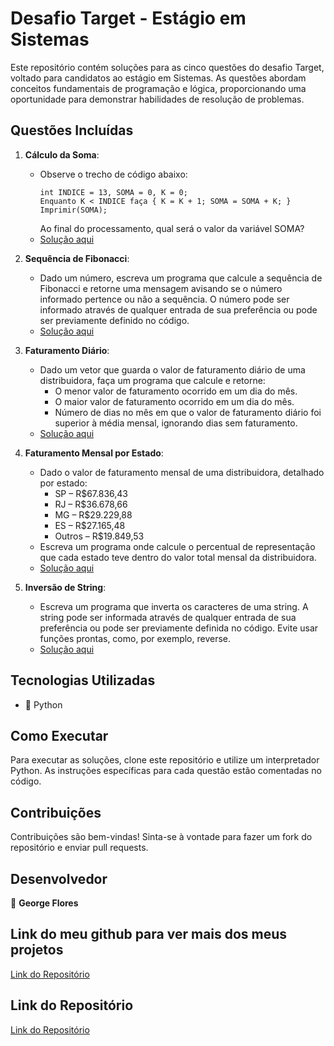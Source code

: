 # Desafio Target - Estágio em Sistemas

Este repositório contém soluções para as cinco questões do desafio Target, voltado para candidatos ao estágio em Sistemas. As questões abordam conceitos fundamentais de programação e lógica, proporcionando uma oportunidade para demonstrar habilidades de resolução de problemas.

## Questões Incluídas

1. **Cálculo da Soma**: 
   - Observe o trecho de código abaixo:
     ```plaintext
     int INDICE = 13, SOMA = 0, K = 0;
     Enquanto K < INDICE faça { K = K + 1; SOMA = SOMA + K; }
     Imprimir(SOMA);
     ```
     Ao final do processamento, qual será o valor da variável SOMA?
   - [Solução aqui](https://github.com/GeorgeAlexsander/Estagio_Target_Sistemas/blob/main/Questao_1_sum_calculation/sum_calculation.py)

2. **Sequência de Fibonacci**: 
   - Dado um número, escreva um programa que calcule a sequência de Fibonacci e retorne uma mensagem avisando se o número informado pertence ou não a sequência. O número pode ser informado através de qualquer entrada de sua preferência ou pode ser previamente definido no código.
   - [Solução aqui](https://github.com/GeorgeAlexsander/Estagio_Target_Sistemas/blob/main/Questao_2_fibonacci_check/fibonacci_check.py)

3. **Faturamento Diário**: 
   - Dado um vetor que guarda o valor de faturamento diário de uma distribuidora, faça um programa que calcule e retorne:
     - O menor valor de faturamento ocorrido em um dia do mês.
     - O maior valor de faturamento ocorrido em um dia do mês.
     - Número de dias no mês em que o valor de faturamento diário foi superior à média mensal, ignorando dias sem faturamento.
   - [Solução aqui](https://github.com/GeorgeAlexsander/Estagio_Target_Sistemas/blob/main/Questao_3_daily_revenue/daily_revenue.py)

4. **Faturamento Mensal por Estado**: 
   - Dado o valor de faturamento mensal de uma distribuidora, detalhado por estado:
     - SP – R$67.836,43
     - RJ – R$36.678,66
     - MG – R$29.229,88
     - ES – R$27.165,48
     - Outros – R$19.849,53
   - Escreva um programa onde calcule o percentual de representação que cada estado teve dentro do valor total mensal da distribuidora.
   - [Solução aqui](https://github.com/GeorgeAlexsander/Estagio_Target_Sistemas/blob/main/Questao_4_revenue_by_state/revenue_by_state.py)

5. **Inversão de String**: 
   - Escreva um programa que inverta os caracteres de uma string. A string pode ser informada através de qualquer entrada de sua preferência ou pode ser previamente definida no código. Evite usar funções prontas, como, por exemplo, reverse.
   - [Solução aqui](https://github.com/GeorgeAlexsander/Estagio_Target_Sistemas/blob/main/Questao_5_string_reversal/string_reversal.py)

## Tecnologias Utilizadas

- 🐍 Python

## Como Executar

Para executar as soluções, clone este repositório e utilize um interpretador Python. As instruções específicas para cada questão estão comentadas no código.

## Contribuições

Contribuições são bem-vindas! Sinta-se à vontade para fazer um fork do repositório e enviar pull requests.

## Desenvolvedor

👤 **George Flores**

## Link do meu github para ver mais dos meus projetos

[Link do Repositório](https://github.com/GeorgeAlexsander/)

## Link do Repositório

[Link do Repositório](https://github.com/GeorgeAlexsander/Estagio_Target_Sistemas/tree/main)
